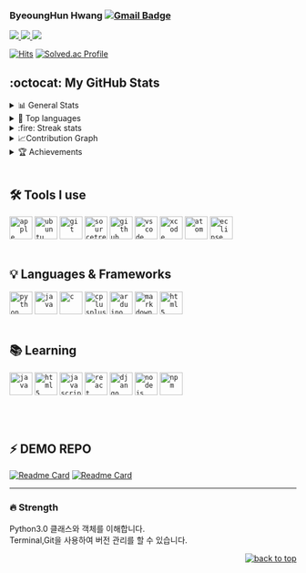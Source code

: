 
### ByeoungHun Hwang    [![Gmail Badge](https://img.shields.io/badge/-Gmail-c14438?style=flat-square&logo=Gmail&logoColor=white&link=mailto:h1009218@hufs.ac.kr)](mailto:h1009218@hufs.ac.kr) 
 
 <!-- 노션,블로그,인스타 -->
 <a href = "https://www.notion.so/2-804f85fc028e4319b4a8896434a0e20f" target="_blank"><img src="https://img.shields.io/badge/Notion-000000?style=for-the-badge&logo=Notion&logoColor=white"> </a><a href = "https://blog.naver.com/h1009218" target="_blank"><img src="https://img.shields.io/badge/Blog-03C75A?style=for-the-badge&logo=Naver&logoColor=white"> </a><a href = "https://www.instagram.com/chum_zz/" target="_blank"><img src="https://img.shields.io/badge/Instagram-E4405F?style=for-the-badge&logo=Instagram&logoColor=white"> </a> 
<!-- 방문자,백준 -->
 [![Hits](https://hits.seeyoufarm.com/api/count/incr/badge.svg?url=https%3A%2F%2Fgithub.com%2FHwangBBang&count_bg=%23000000&title_bg=%23555555&icon=github.svg&icon_color=%23FFFFFF&title=Visits&edge_flat=false)](https://hits.seeyoufarm.com) 
 [![Solved.ac
Profile](http://mazassumnida.wtf/api/mini/generate_badge?boj=h1009218)](https://solved.ac/h1009218)<br>

  
<!-- 깃헙 Stats -->
<h2>:octocat: My GitHub Stats </h2>
<details>
<summary>📊 General Stats</summary>
 
 [![HwangBBang's GitHub stats](https://github-readme-stats.vercel.app/api?username=HwangBBang&theme=dark)](https://github.com/HwangBBang/github-readme-stats)
</details>

<details>
<summary>💼 Top languages</summary>
 
 [![Top Langs](https://github-readme-stats.vercel.app/api/top-langs/?username=HwangBBang&layout=compact&theme=dark)](https://github.com/HwangBBang/github-readme-stats)
</details>

<details>
<summary> :fire: Streak stats</summary>
    <a href="https://github.com/HwangBBang">
        <img height=180em src="https://github-readme-streak-stats.herokuapp.com/?user=HwangBBang&theme=highcontrast&hide_border=true" alt="streak stats"/>
    </a>
</details>

<details>
<summary> 📈Contribution Graph</summary>
<a href="https://github.com/ashutosh00710/github-readme-activity-graph">
    <img alt="github activity graph" src="https://activity-graph.herokuapp.com/graph?username=HwangBBang&area=true&hide_border=true&bg_color=000&line=FFFFFF&point=333333&color=FFFFFF&area_color=FFFFFF">
</a>
</details>

<details>
 <summary>🏆 Achievements</summary>
 
[![trophy](https://github-profile-trophy.vercel.app/?username=HwangBBang&row=1&theme=darkhub&rank=-B,-C&margin-w=10)](https://github.com/ryo-ma/github-profile-trophy)
</details>
<br>

## 🛠 Tools I use 
<code><img title="Apple" alt="apple" width="40px" 
           src="https://cdn.jsdelivr.net/gh/devicons/devicon/icons/apple/apple-original.svg" /></code>
<code><img title="Ubuntu" alt="ubuntu" width="40px" 
           src="https://cdn.jsdelivr.net/gh/devicons/devicon/icons/ubuntu/ubuntu-plain.svg" /></code>
<code><img title="Git" alt="git" width="40px" 
           src="https://cdn.jsdelivr.net/gh/devicons/devicon/icons/git/git-original.svg" /></code>
<code><img title="Sourcetree" alt="sourcetree" width="40px" 
           src="https://cdn.jsdelivr.net/gh/devicons/devicon/icons/sourcetree/sourcetree-original.svg" /></code>
<code><img title="GitHub" alt="github" width="40px" 
           src="https://cdn.jsdelivr.net/gh/devicons/devicon/icons/github/github-original.svg" /></code>
<code><img title="Vscode" alt="vscode" width="40px" 
           src="https://cdn.jsdelivr.net/gh/devicons/devicon/icons/vscode/vscode-original.svg" /></code>
<code><img title="Xcode" alt="xcode" width="40px"
           src="https://cdn.jsdelivr.net/gh/devicons/devicon/icons/xcode/xcode-original.svg" /></code>
<code><img title="Atom" alt="atom" width="40px"
           src="https://cdn.jsdelivr.net/gh/devicons/devicon/icons/atom/atom-original.svg" /></code>
<code><img title="Eclipse" alt="eclipse" width="40px"
           src="https://skillicons.dev/icons?i=eclipse" /></code>
<br><br>
##  💡 Languages & Frameworks   

<code><img title="Python" alt="python" width="40px" 
           src="https://cdn.jsdelivr.net/gh/devicons/devicon/icons/python/python-original.svg" /></code>
<code><img title="Java" alt="java" width="40px" 
           src="https://cdn.jsdelivr.net/gh/devicons/devicon/icons/java/java-original.svg" /></code>
<code><img title="C" alt="c" width="40px" 
           src="https://cdn.jsdelivr.net/gh/devicons/devicon/icons/c/c-original.svg" /></code>
<code><img title="Cplusplus" alt="cplusplus" width="40px" 
           src="https://cdn.jsdelivr.net/gh/devicons/devicon/icons/cplusplus/cplusplus-original.svg"/></code>
<code><img title="Arduino" alt="arduino" width="40px" 
           src="https://cdn.jsdelivr.net/gh/devicons/devicon/icons/arduino/arduino-original.svg" /></code> 
<code><img title="Markdown" alt="markdown" width="40px" 
           src="https://cdn.jsdelivr.net/gh/devicons/devicon/icons/markdown/markdown-original.svg" /></code>
<code><img title="Html5" alt="html5" width="40px" 
           src="https://cdn.jsdelivr.net/gh/devicons/devicon/icons/html5/html5-original.svg" /></code>
<br><br> 
## 📚 Learning
<code><img title="Java" alt="java" width="40px" 
           src="https://cdn.jsdelivr.net/gh/devicons/devicon/icons/java/java-original.svg" /></code>
<code><img title="Html5" alt="html5" width="40px" 
           src="https://cdn.jsdelivr.net/gh/devicons/devicon/icons/html5/html5-original.svg" /></code>
<code><img title="Javascript" alt="javascript" width="40px" 
           src="https://cdn.jsdelivr.net/gh/devicons/devicon/icons/javascript/javascript-original.svg" /></code>
<code><img title="React" alt="react" width="40px" 
           src="https://cdn.jsdelivr.net/gh/devicons/devicon/icons/react/react-original.svg" /></code>
<code><img title="Django" alt="django" width="40px" 
           src="https://cdn.jsdelivr.net/gh/devicons/devicon/icons/django/django-plain-wordmark.svg" /></code>
<code><img title="Nodejs" alt="nodejs" width="40px" 
           src="https://cdn.jsdelivr.net/gh/devicons/devicon/icons/nodejs/nodejs-original.svg" /></code>
<code><img title="Npm" alt="npm" width="40px"
           src="https://cdn.jsdelivr.net/gh/devicons/devicon/icons/npm/npm-original-wordmark.svg" /></code>
          
<br><br>

## ⚡️ DEMO REPO 

[![Readme Card](https://github-readme-stats.vercel.app/api/pin/?username=HwangBBang&repo=Mini_Project)](https://github.com/HwangBBang/Mini_Project)
[![Readme Card](https://github-readme-stats.vercel.app/api/pin/?username=HwangBBang&repo=HUFS_Repository)](https://github.com/HwangBBang/HUFS_Repository)

<!-- [Java_Practice_2022](https://github.com/HwangBBang/JAVA_Practice_2022)  
[Python_Practice_2022](https://github.com/HwangBBang/Python_Practice_2022)  
[Mini_Project](https://github.com/HwangBBang/Mini_Project)  
[Team-KKLHY](https://github.com/HwangBBang/team-KKLHY)  
[BaekJoon](https://github.com/HwangBBang/BaekJoon)  
[Html_Practice_2022](https://github.com/HwangBBang/HTML_Practice_2022) -->

---

### 🔥 Strength
Python3.0 클래스와 객체를 이해합니다. <br>
Terminal,Git을 사용하여 버전 관리를 할 수 있습니다. <br>
 

<p align="right">
 <a href="#top">
  <img src="https://img.shields.io/static/v1?label&message=Top&color=000000&style=flat&logo" alt="back to top" />
 </a>
</p>
 
